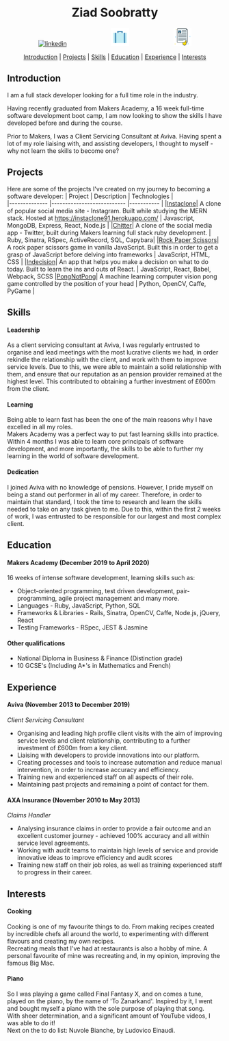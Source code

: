 <div align="center">

# Ziad Soobratty  

<a href="https://www.linkedin.com/in/ziad-soobratty-4aaab21a0/">
<img src="https://www.iconfinder.com/data/icons/free-social-icons/67/linkedin_circle_color-512.png" alt="linkedin" hspace="50" height="42" width="42"></a>
<a href="https://ziad-soobratty.netlify.app/">
<img src="images/portfolio.png" alt="linkedin" hspace="50" height="42" width="42"></a>  
<a href="http://ziadsoobratty.hostmycv.com/">
<img src="images/CV.png" alt="linkedin" hspace="50" height="42" width="42"></a>  

[Introduction](#Introduction) | [Projects](#Projects) | [Skills](#Skills) | [Education](#Education) | [Experience](#Experience) | [Interests](#Interests)

</div>

## <a name="Introduction">Introduction</a>

I am a full stack developer looking for a full time role in the industry.

Having recently graduated from Makers Academy, a 16 week full-time software development boot camp, I am now looking to show the skills I have developed before and during the course.

Prior to Makers, I was a Client Servicing Consultant at Aviva. Having spent a lot of my role liaising with, and assisting developers, I thought to myself - why not learn the skills to become one?

## <a name="Projects">Projects</a>

Here are some of the projects I've created on my journey to becoming a software developer:
| Project       | Description                | Technologies |  
|-------------- |--------------------------- |-----------   |
|[Instaclone](https://github.com/zsoobratty/instaclone)| A clone of popular social media site - Instagram. Built while studying the MERN stack. Hosted at https://instaclone91.herokuapp.com/ | Javascript, MongoDB, Express, React, Node.js |
|[Chitter](https://github.com/zsoobratty/chitter-challenge)| A clone of the social media app - Twitter, built during Makers learning full stack ruby development. | Ruby, Sinatra, RSpec, ActiveRecord, SQL, Capybara|
|[Rock Paper Scissors](https://github.com/zsoobratty/rps-JS)| A rock paper scissors game in vanilla JavaScript. Built this in order to get a grasp of JavaScript before delving into frameworks | JavaScript, HTML, CSS |
|[Indecision](https://github.com/zsoobratty/indecision-app)| An app that helps you make a decision on what to do today. Built to learn the ins and outs of React. | JavaScript, React, Babel, Webpack, SCSS
|[PongNotPong](https://github.com/Peter2-71828/PongNotPong)| A machine learning computer vision pong game controlled by the position of your head | Python, OpenCV, Caffe, PyGame |

## <a name="Skills">Skills</a>

#### Leadership

As a client servicing consultant at Aviva, I was regularly entrusted to organise and lead meetings with the most lucrative clients we had, in order rekindle the relationship with the client, and work with them to improve service levels. Due to this, we were able to maintain a solid relationship with them, and ensure that our reputation as an pension provider remained at the highest level. This contributed to obtaining a further investment of £600m from the client.

#### Learning
Being able to learn fast has been the one of the main reasons why I have excelled in all my roles.  
Makers Academy was a perfect way to put fast learning skills into practice. Within 4 months I was able to learn core principals of software development, and more importantly, the skills to be able to further my learning in the world of software development.

#### Dedication
I joined Aviva with no knowledge of pensions. However, I pride myself on being a stand out performer in all of my career. Therefore, in order to maintain that standard, I took the time to research and learn the skills needed to take on any task given to me. Due to this, within the first 2 weeks of work, I was entrusted to be responsible for our largest and most complex client.

## <a name="Education">Education</a>  

#### Makers Academy (December 2019 to April 2020)  

16 weeks of intense software development, learning skills such as:

- Object-oriented programming, test driven development, pair-programming, agile project management and many more.
- Languages - Ruby, JavaScript, Python, SQL
- Frameworks & Libraries - Rails, Sinatra, OpenCV, Caffe, Node.js, jQuery, React
- Testing Frameworks - RSpec, JEST & Jasmine

#### Other qualifications 
- National Diploma in Business & Finance (Distinction grade)
- 10 GCSE's (Including A*'s in Mathematics and French)

## <a name="Experience">Experience</a>  

#### Aviva (November 2013 to December 2019)

*Client Servicing Consultant*

- Organising and leading high profile client visits with the aim of improving
service levels and client relationship, contributing to a further investment of
£600m from a key client.
- Liaising with developers to provide innovations into our platform.
- Creating processes and tools to increase automation and reduce manual
intervention, in order to increase accuracy and efficiency.
- Training new and experienced staff on all aspects of their role.
- Maintaining past projects and remaining a point of contact for them.

#### AXA Insurance (November 2010 to May 2013)

*Claims Handler*

- Analysing insurance claims in order to provide a fair outcome and an
excellent customer journey - achieved 100% accuracy and all within service
level agreements.
- Working with audit teams to maintain high levels of service and provide innovative ideas to improve efficiency and audit scores
- Training new staff on their job roles, as well as training experienced staff to
progress in their career.

## <a name="Interests">Interests</a>

#### Cooking 
Cooking is one of my favourite things to do. From making recipes created by incredible chefs all around the world, to experimenting with different flavours and creating my own recipes.  
Recreating meals that I've had at restaurants is also a hobby of mine. A personal favourite of mine was recreating and, in my opinion, improving the famous Big Mac.

#### Piano  
So I was playing a game called Final Fantasy X, and on comes a tune, played on the piano, by the name of 'To Zanarkand'. Inspired by it, I went and bought myself a piano with the sole purpose of playing that song.  
With sheer determination, and a significant amount of YouTube videos, I was able to do it!  
Next on the to do list: Nuvole Bianche, by Ludovico Einaudi.